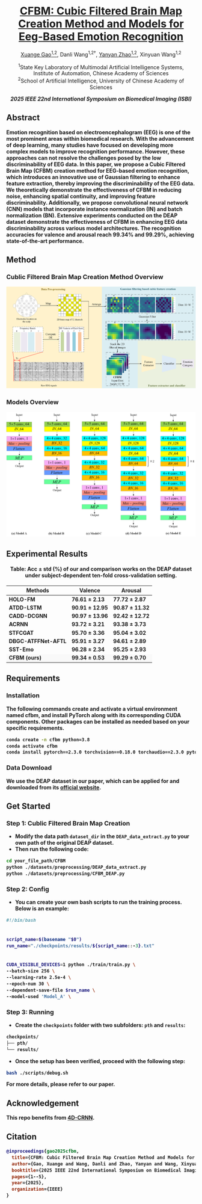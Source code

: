 
<h1 align="center">
  <a href="https://ieeexplore.ieee.org/abstract/document/10981248">
    CFBM: Cubic Filtered Brain Map Creation Method and Models for Eeg-Based Emotion Recognition
  </a>
</h1>

<p align="center">
  <a href="#">Xuange Gao<sup>1,2</sup></a>, 
  Danli Wang<sup>1,2†</sup>, 
  <a href="#">Yanyan Zhao<sup>1,2</sup></a>, 
  Xinyuan Wang<sup>1,2</sup>
</p>

<p align="center">
<sup>1</sup>State Key Laboratory of Multimodal Artificial Intelligence Systems, <br>Institute of Automation, Chinese Academy of Sciences 
<br>
<sup>2</sup>School of Artificial Intelligence, University of Chinese Academy of Sciences
<br>

</p>

<p align="center"><em><strong>2025 IEEE 22nd International Symposium on Biomedical Imaging (ISBI)</em></p>


## Abstract

Emotion recognition based on electroencephalogram (EEG) is one of the most prominent areas within biomedical research. With the advancement of deep learning, many studies have focused on developing more complex models to improve recognition performance. However, these approaches can not resolve the challenges posed by the low discriminability of EEG data. In this paper, we propose a Cubic Filtered Brain Map (CFBM) creation method for EEG-based emotion recognition, which introduces an innovative use of Gaussian filtering to enhance feature extraction, thereby improving the discriminability of the EEG data. We theoretically demonstrate the effectiveness of CFBM in reducing noise, enhancing spatial continuity, and improving feature discriminability. Additionally, we propose convolutional neural network (CNN) models that incorporate instance normalization (IN) and batch normalization (BN). Extensive experiments conducted on the DEAP dataset demonstrate the effectiveness of CFBM in enhancing EEG data discriminability across various model architectures. The recognition accuracies for valence and arousal reach 99.34\% and 99.29\%, achieving state-of-the-art performance.

## Method

### Cublic Filtered Brain Map Creation Method Overview
<p align="center">
  <img src="CFBM_overview.png" width="600"/>
</p>

### Models Overview
<p align="center">
  <img src="models_overview.png" width="600"/>
</p>

## Experimental Results

<h4 align="center">Table: Acc ± std (%) of our and comparison works on the DEAP dataset under subject-dependent ten-fold cross-validation setting.</h3>

<div align="center">

<table>
  <thead>
    <tr>
      <th>Methods</th>
      <th>Valence</th>
      <th>Arousal</th>
    </tr>
  </thead>
  <tbody>
    <tr><td>HOLO-FM </td><td>76.61 ± 2.13</td><td>77.72 ± 2.87</td></tr>
    <tr><td>ATDD-LSTM </td><td>90.91 ± 12.95</td><td>90.87 ± 11.32</td></tr>
    <tr><td>CADD-DCGNN </td><td>90.97 ± 13.96</td><td>92.42 ± 12.72</td></tr>
    <tr><td>ACRNN </td><td>93.72 ± 3.21</td><td>93.38 ± 3.73</td></tr>
    <tr><td>STFCGAT </td><td>95.70 ± 3.36</td><td>95.04 ± 3.02</td></tr>
    <tr><td>DBGC-ATFFNet-AFTL </td><td>95.91 ± 3.27</td><td>94.61 ± 2.89</td></tr>
    <tr><td>SST-Emo </td><td>96.28 ± 2.34</td><td>95.25 ± 2.93</td></tr>
    <tr style="background-color:#f9f9f9;">
  <td><strong>CFBM (ours)</strong></td>
  <td><strong>99.34 ± 0.53</strong></td>
  <td><strong>99.29 ± 0.70</strong></td>
</tr>
  </tbody>
</table>

</div>


<!-- <p align="center"><em>Note:</em> [1]–[7] refer to the corresponding references in the paper.</p> -->



## Requirements
### Installation
The following commands create and activate a virtual environment named cfbm, and install PyTorch along with its corresponding CUDA components. 
Other packages can be installed as needed based on your specific requirements.

```bash
conda create -n cfbm python=3.8
conda activate cfbm
conda install pytorch==2.3.0 torchvision==0.18.0 torchaudio==2.3.0 pytorch-cuda=11.8 -c pytorch -c nvidia
```

### Data Download
We use the DEAP dataset in our paper, which can be applied for and downloaded from its [official website](https://www.eecs.qmul.ac.uk/mmv/datasets/deap/).



## Get Started

### Step 1: Cublic Filtered Brain Map Creation

* Modify the data path `dataset_dir` in the `DEAP_data_extract.py` to your own path of the original DEAP dataset.
* Then run the following code:

```bash
cd your_file_path/CFBM
python ./datasets/preprocessing/DEAP_data_extract.py
python ./datasets/preprocessing/CFBM_DEAP.py
```

### Step 2: Config
* You can create your own bash scripts to run the training process. Below is an example:

```bash
#!/bin/bash


script_name=$(basename "$0")
run_name="./checkpoints/results/${script_name::-3}.txt"


CUDA_VISIBLE_DEVICES=1 python ./train/train.py \
--batch-size 256 \
--learning-rate 2.5e-4 \
--epoch-num 30 \
--dependent-save-file $run_name \
--model-used 'Model_A' \
```


### Step 3: Running
* Create the `checkpoints` folder with two subfolders: `pth` and `results`:

```bash
checkpoints/
├── pth/
└── results/
```
* Once the setup has been verified, proceed with the following step:


```bash
bash ./scripts/debug.sh
```

For more details, please refer to our paper.

## Acknowledgement

This repo benefits from [4D-CRNN](https://github.com/aug08/4D-CRNN).

<!-- Special thanks go to [Tongtian Yue](https://scholar.google.com/citations?user=OrICiVQAAAAJ&hl=en) for his invaluable assistance throughout the experiment, writing, and refinement processes of this work. We encourage you to check out and follow his related projects in Efficient Multimodal Pre-training. -->

## Citation

```bibtex
@inproceedings{gao2025cfbm,
  title={CFBM: Cubic Filtered Brain Map Creation Method and Models for Eeg-Based Emotion Recognition},
  author={Gao, Xuange and Wang, Danli and Zhao, Yanyan and Wang, Xinyuan},
  booktitle={2025 IEEE 22nd International Symposium on Biomedical Imaging (ISBI)},
  pages={1--5},
  year={2025},
  organization={IEEE}
}
